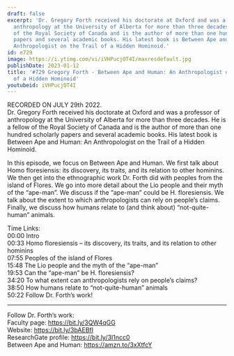 ```yaml
---
draft: false
excerpt: 'Dr. Gregory Forth received his doctorate at Oxford and was a professor of
  anthropology at the University of Alberta for more than three decades. He is a fellow
  of the Royal Society of Canada and is the author of more than one hundred scholarly
  papers and several academic books. His latest book is Between Ape and Human: An
  Anthropologist on the Trail of a Hidden Hominoid.'
id: e729
image: https://i.ytimg.com/vi/iVHPucjOT4I/maxresdefault.jpg
publishDate: 2023-01-12
title: '#729 Gregory Forth - Between Ape and Human: An Anthropologist on the Trail
  of a Hidden Hominoid'
youtubeid: iVHPucjOT4I
---
```

RECORDED ON JULY 29th 2022.  
Dr. Gregory Forth received his doctorate at Oxford and was a professor of anthropology at the University of Alberta for more than three decades. He is a fellow of the Royal Society of Canada and is the author of more than one hundred scholarly papers and several academic books. His latest book is Between Ape and Human: An Anthropologist on the Trail of a Hidden Hominoid.

In this episode, we focus on Between Ape and Human. We first talk about Homo floresiensis: its discovery, its traits, and its relation to other hominins. We then get into the ethnographic work Dr. Forth did with peoples from the island of Flores. We go into more detail about the Lio people and their myth of the “ape-man”. We discuss if the “ape-man” could be H. floresiensis. We talk about the extent to which anthropologists can rely on people’s claims. Finally, we discuss how humans relate to (and think about) “not-quite-human” animals.

Time Links:  
00:00 Intro  
00:33  Homo floresiensis – its discovery, its traits, and its relation to other hominins  
07:55  Peoples of the island of Flores  
15:48  The Lio people and the myth of the “ape-man”  
19:53  Can the “ape-man” be H. floresiensis?  
34:20  To what extent can anthropologists rely on people’s claims?  
38:50  How humans relate to “not-quite-human” animals  
50:22  Follow Dr. Forth’s work!

---

Follow Dr. Forth’s work:  
Faculty page: https://bit.ly/3QW4qGG  
Website: https://bit.ly/3bAEBfl  
ResearchGate profile: https://bit.ly/3I1ncc0  
Between Ape and Human: https://amzn.to/3xXtfcY
